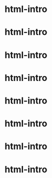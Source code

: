 # html-intro
# html-intro
# html-intro
# html-intro
# html-intro
# html-intro
# html-intro
# html-intro
